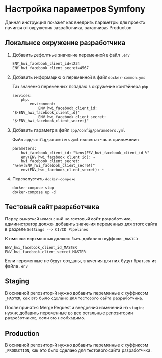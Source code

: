 Настройка параметров Symfony
============================

Данная инструкция покажет как внедрить параметры для проекта
начиная от окружения разработчика, заканчивая Production

## Локальное окружение разработчика

1. Добавить дефолтные значение переменной в файл `.env`

    ```
    ENV_hwi_facebook_client_id=1234
    ENV_hwi_facebook_client_secret=4567
    ```

2. Добавить информацию о переменной в файл `docker-common.yml`

    Так значения переменных попадаю в окружение контейнера `php`

    ```
    services:
        php:
            environment:
                ENV_hwi_facebook_client_id: "${ENV_hwi_facebook_client_id}"
                ENV_hwi_facebook_client_secret: "${ENV_hwi_facebook_client_secret}"
    ```

3. Добавить параметр в файл `app/config/parameters.yml`

    Файл `app/config/parameters.yml` является часть приложения

    ```
    parameters:
        hwi_facebook_client_id: "%env(ENV_hwi_facebook_client_id)%"
        env(ENV_hwi_facebook_client_id): ~
        hwi_facebook_client_secret: "%env(ENV_hwi_facebook_client_secret)"
        env(ENV_hwi_facebook_client_secret): ~
    ```

4. Перезапустить `docker-compose`

    ```
    docker-compose stop
    docker-compose up -d
    ```

## Тестовый сайт разработчика

Перед выкаткой изменений на тестовый сайт разработчика,
администратор должен добавить значения переменных для этого сайта в разделе
`Settings --> CI/CD Pipelines`

К именам переменных должен быть добавлен суффикс `_MASTER`

```
ENV_hwi_facebook_client_id_MASTER
ENV_hwi_facebook_client_secret_MASTER
```

Если переменные не будут созданы, значения для них будут браться из файла `.env`

## Staging

В основной репозиторий нужно добавить переменные с суффиксом `_MASTER`, как это было сделано для тестового сайта разработчика.

После принятия Merge Request и внедрения изменений на `staging` нужно
добавить переменные во все остальные репозитории разработчиков,
если это необходимо.

## Production

В основной репозиторий нужно добавить переменные с суффиксом `_PRODUCTION`, как это было сделано для тестового сайта разработчика.
